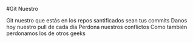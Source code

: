 #Git Nuestro

Git nuestro que estás en los repos
santificados sean tus commits
Danos hoy nuestro pull de cada día
Perdona nuestros conflictos
Como también perdonamos los de otros geeks